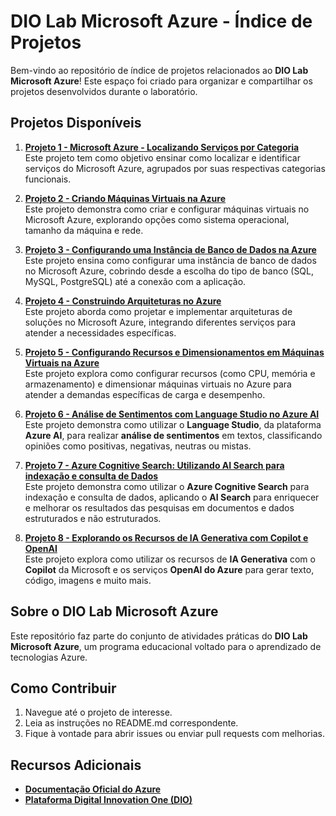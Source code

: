# DIO Lab Microsoft Azure - Índice de Projetos

Bem-vindo ao repositório de índice de projetos relacionados ao **DIO Lab Microsoft Azure**! Este espaço foi criado para organizar e compartilhar os projetos desenvolvidos durante o laboratório.

## Projetos Disponíveis

1. [**Projeto 1 - Microsoft Azure - Localizando Serviços por Categoria**](./projeto1/README.md)  
   Este projeto tem como objetivo ensinar como localizar e identificar serviços do Microsoft Azure, agrupados por suas respectivas categorias funcionais.

2. [**Projeto 2 - Criando Máquinas Virtuais na Azure**](./projeto2/README.md)  
   Este projeto demonstra como criar e configurar máquinas virtuais no Microsoft Azure, explorando opções como sistema operacional, tamanho da máquina e rede.

3. [**Projeto 3 - Configurando uma Instância de Banco de Dados na Azure**](./projeto3/README.md)  
   Este projeto ensina como configurar uma instância de banco de dados no Microsoft Azure, cobrindo desde a escolha do tipo de banco (SQL, MySQL, PostgreSQL) até a conexão com a aplicação.

4. [**Projeto 4 - Construindo Arquiteturas no Azure**](./projeto4/README.md)  
   Este projeto aborda como projetar e implementar arquiteturas de soluções no Microsoft Azure, integrando diferentes serviços para atender a necessidades específicas.

5. [**Projeto 5 - Configurando Recursos e Dimensionamentos em Máquinas Virtuais na Azure**](./projeto5/README.md)  
   Este projeto explora como configurar recursos (como CPU, memória e armazenamento) e dimensionar máquinas virtuais no Azure para atender a demandas específicas de carga e desempenho.

6. [**Projeto 6 - Análise de Sentimentos com Language Studio no Azure AI**](./projeto6/README.md)  
   Este projeto demonstra como utilizar o **Language Studio**, da plataforma **Azure AI**, para realizar **análise de sentimentos** em textos, classificando opiniões como positivas, negativas, neutras ou mistas.

7. [**Projeto 7 - Azure Cognitive Search: Utilizando AI Search para indexação e consulta de Dados**](./projeto7/README.md)  
   Este projeto demonstra como utilizar o **Azure Cognitive Search** para indexação e consulta de dados, aplicando o **AI Search** para enriquecer e melhorar os resultados das pesquisas em documentos e dados estruturados e não estruturados.

8. [**Projeto 8 - Explorando os Recursos de IA Generativa com Copilot e OpenAI**](./projeto8/README.md)  
   Este projeto explora como utilizar os recursos de **IA Generativa** com o **Copilot** da Microsoft e os serviços **OpenAI do Azure** para gerar texto, código, imagens e muito mais.

## Sobre o DIO Lab Microsoft Azure

Este repositório faz parte do conjunto de atividades práticas do **DIO Lab Microsoft Azure**, um programa educacional voltado para o aprendizado de tecnologias Azure.

## Como Contribuir

1. Navegue até o projeto de interesse.
2. Leia as instruções no README.md correspondente.
3. Fique à vontade para abrir issues ou enviar pull requests com melhorias.

## Recursos Adicionais

- [**Documentação Oficial do Azure**](https://learn.microsoft.com/azure/)
- [**Plataforma Digital Innovation One (DIO)**](https://www.dio.me/)
